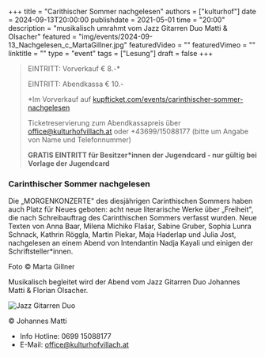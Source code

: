 +++
title = "Carithischer Sommer nachgelesen"
authors = ["kulturhof"]
date = 2024-09-13T20:00:00
publishdate = 2021-05-01
time = "20:00"
description = "musikalisch umrahmt vom Jazz Gitarren Duo Matti & Olsacher"
featured = "img/events/2024-09-13_Nachgelesen_c_MartaGillner.jpg"
featuredVideo = ""
featuredVimeo = ""
linktitle = ""
type = "event"
tags = ["Lesung"]
draft = false
+++

>
>EINTRITT: Vorverkauf € 8.-\* 
> 
> EINTRITT: Abendkassa € 10.- 
>
> \*Im Vorverkauf auf [kupfticket.com/events/carinthischer-sommer-nachgelesen](https://kupfticket.com/events/carinthischer-sommer-nachgelesen)
>
> Ticketreservierung zum Abendkassapreis über office@kulturhofvillach.at oder +43699/15088177 (bitte um Angabe von Name und Telefonnummer) 
> 
> **GRATIS EINTRITT für Besitzer\*innen der Jugendcard - nur gültig bei Vorlage der Jugendcard**


### Carinthischer Sommer nachgelesen
 
Die „MORGENKONZERTE" des diesjährigen Carinthischen Sommers haben auch Platz für Neues geboten: acht neue literarische Werke über „Freiheit", die nach Schreibauftrag des Carinthischen Sommers verfasst wurden. Neue Texten von Anna Baar, Milena Michiko Flašar, Sabine Gruber, Sophia Lunra Schnack, Kathrin Röggla, Martin Piekar, Maja Haderlap und Julia Jost, nachgelesen an einem Abend von Intendantin Nadja Kayali und einigen der Schriftsteller*innen.

Foto © Marta Gillner

Musikalisch begleitet wird der Abend vom Jazz Gitarren Duo Johannes Matti & Florian Olsacher.

![Jazz Gitarren Duo](/img/events/2024-09-13_JazzGitarrenDuo_c_JohannesMatti.JPG)

© Johannes Matti



- Info Hotline: 0699 15088177 
- E-Mail: office@kulturhofvillach.at

